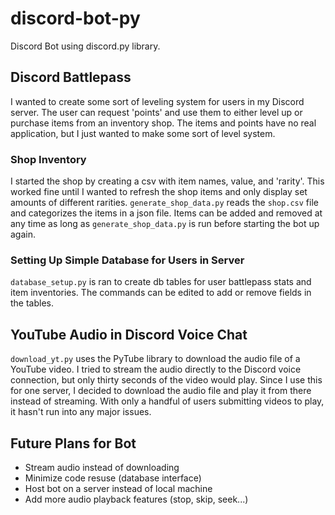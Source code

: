 # discord-bot-py
Discord Bot using discord.py library.

## Discord Battlepass
I wanted to create some sort of leveling system for users in my Discord server. The user can request 'points' and use them to either level up or purchase items 
from an inventory shop. The items and points have no real application, but I just wanted to make some sort of level system.

### Shop Inventory
I started the shop by creating a csv with item names, value, and 'rarity'. This worked fine until I wanted to refresh the shop items and only display set amounts of different rarities. 
`generate_shop_data.py` reads the `shop.csv` file and categorizes the items in a json file. Items can be added and removed at any time as long as `generate_shop_data.py` is run before 
starting the bot up again.

### Setting Up Simple Database for Users in Server
`database_setup.py` is ran to create db tables for user battlepass stats and item inventories. The commands can be edited to add or remove fields in the tables.

## YouTube Audio in Discord Voice Chat
`download_yt.py` uses the PyTube library to download the audio file of a YouTube video. I tried to stream the audio directly to the Discord voice connection, but only thirty seconds of the video would play. 
Since I use this for one server, I decided to download the audio file and play it from there instead of streaming. 
With only a handful of users submitting videos to play, it hasn't run into any major issues.

## Future Plans for Bot
- Stream audio instead of downloading
- Minimize code resuse (database interface)
- Host bot on a server instead of local machine
- Add more audio playback features (stop, skip, seek...)
